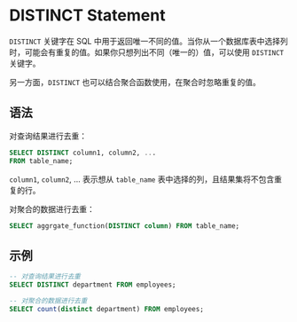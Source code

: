 # DISTINCT Statement

`DISTINCT` 关键字在 SQL 中用于返回唯一不同的值。当你从一个数据库表中选择列时，可能会有重复的值。如果你只想列出不同（唯一的）值，可以使用 `DISTINCT` 关键字。

另一方面，`DISTINCT` 也可以结合聚合函数使用，在聚合时忽略重复的值。

## 语法

对查询结果进行去重：

```sql
SELECT DISTINCT column1, column2, ...
FROM table_name;
```

`column1`, `column2`, ... 表示想从 `table_name` 表中选择的列，且结果集将不包含重复的行。

对聚合的数据进行去重：

```sql
SELECT aggrgate_function(DISTINCT column) FROM table_name;
```

## 示例

```sql
-- 对查询结果进行去重
SELECT DISTINCT department FROM employees;

-- 对聚合的数据进行去重
SELECT count(distinct department) FROM employees;
```
